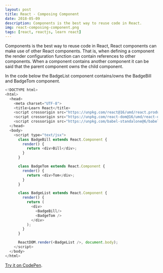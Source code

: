 ```yaml
---
layout: post
title: React - Composing Component
date: 2018-05-09
description: Components is the best way to reuse code in React.
img: react-composing-component.png
tags: [react, reactjs, learn react]
---
```


Components is the best way to reuse code in React, React components can make use of other React components. That is, when defining a component the render configuration function can contain references to other components. When a component contains another component it can be said that the parent component owns the child component.

In the code below the BadgeList component contains/owns the BadgeBill and BadgeTom component.

```javascript
<!DOCTYPE html>
<html>
  <head>
    <meta charset="UTF-8">
    <title>Learn React</title>
    <script crossorigin src="https://unpkg.com/react@16/umd/react.production.min.js"></script>
    <script crossorigin src="https://unpkg.com/react-dom@16/umd/react-dom.production.min.js"></script>
    <script crossorigin src="https://unpkg.com/babel-standalone@6/babel.min.js"></script>
  </head>
  <body>
    <script type="text/jsx">
      class BadgeBill extends React.Component {
        render() {
          return <div>Bill</div>;
        }
      }

      class BadgeTom extends React.Component {
        render() {
          return <div>Tom</div>;
        }
      }

      class BadgeList extends React.Component {
        render() {
          return (
            <div>
              <BadgeBill/>
              <BadgeTom />
            </div>
          );
        }
      }

      ReactDOM.render(<BadgeList />, document.body);
    </script>
  </body>
</html>
```

[Try it on CodePen](https://codepen.io/Bunlong/pen/VxXMEO).